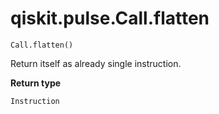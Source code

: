 # qiskit.pulse.Call.flatten

`Call.flatten()`

Return itself as already single instruction.

**Return type**

`Instruction`
